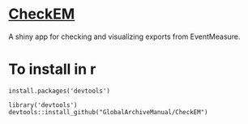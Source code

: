 # [CheckEM](https://shinyserver.shiny-app.cloud.edu.au/shiny/CheckEM/)
A shiny app for checking and visualizing exports from EventMeasure. 



# To install in r 
```
install.packages('devtools')

library('devtools')
devtools::install_github("GlobalArchiveManual/CheckEM")
```
